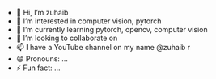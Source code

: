 - 👋 Hi, I’m zuhaib
- 👀 I’m interested in computer vision, pytorch
- 🌱 I’m currently learning pytorch, opencv, computer vision 
- 💞️ I’m looking to collaborate on 
- 📫 I have a YouTube channel on my name @zuhaib r
- 😄 Pronouns: ...
- ⚡ Fun fact: ...

<!---
techzuhaib/techzuhaib is a ✨ special ✨ repository because its `README.md` (this file) appears on your GitHub profile.
You can click the Preview link to take a look at your changes.
--->
